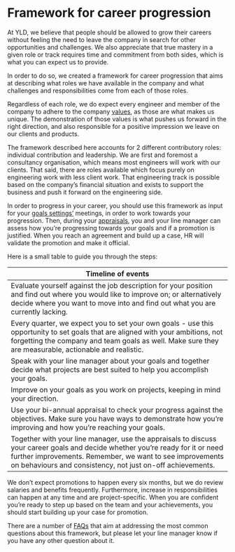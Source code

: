 # Framework for career progression

At YLD, we believe that people should be allowed to grow their careers without
feeling the need to leave the company in search for other opportunities and
challenges. We also appreciate that true mastery in a given role or track
requires time and commitment from both sides, which is what you can expect us to
provide.

In order to do so, we created a framework for career progression that aims at
describing what roles we have available in the company and what challenges and
responsibilities come from each of those roles.

Regardless of each role, we do expect every engineer and member of the company
to adhere to the company [values][1], as those
are what makes us unique. The demonstration of those values is what pushes us
forward in the right direction, and also responsible for a positive impression
we leave on our clients and products.

The framework described here accounts for 2 different contributory roles:
individual contribution and leadership. We are first and foremost a consultancy
organisation, which means most engineers will work with our clients. That said,
there are roles available which focus purely on engineering work with less
client work. That engineering track is possible based on the company’s financial
situation and exists to support the business and push it forward on the
engineering side.

In order to progress in your career, you should use this framework as input for
your [goals settings’][2] meetings, in order to work towards your progression.
Then, during your [appraisals][3], you and your line manager can assess how
you’re progressing towards your goals and if a promotion is justified. When you
reach an agreement and build up a case, HR will validate the promotion and make
it official.

Here is a small table to guide you through the steps:

| Timeline of events                                                                                                                                                                                                                                       |
| -------------------------------------------------------------------------------------------------------------------------------------------------------------------------------------------------------------------------------------------------------- |
| Evaluate yourself against the job description for your position and find out where you would like to improve on; or alternatively decide where you want to move into and find out what you are currently lacking.                                        |
| Every quarter, we expect you to set your own goals - use this opportunity to set goals that are aligned with your ambitions, not forgetting the company and team goals as well. Make sure they are measurable, actionable and realistic.                 |
| Speak with your line manager about your goals and together decide what projects are best suited to help you accomplish your goals.                                                                                                                       |
| Improve on your goals as you work on projects, keeping in mind your direction.                                                                                                                                                                           |
| Use your bi-annual appraisal to check your progress against the objectives. Make sure you have ways to demonstrate how you’re improving and how you’re reaching your goals.                                                                              |
| Together with your line manager, use the appraisals to discuss your career goals and decide whether you’re ready for it or need further improvements. Remember, we want to see improvements on behaviours and consistency, not just on-off achievements. |

We don’t expect promotions to happen every six months, but we do review salaries
and benefits frequently. Furthermore, increase in responsibilities can happen at
any time and are project-specific. When you are confident you’re ready to step
up based on the team and your achievements, you should start building up your
case for promotion.

There are a number of [FAQs][4] that aim at addressing the most common questions
about this framework, but please let your line manager know if you have any
other question about it.

[1]: https://yld.readme.io/docs/values
[2]: https://docs.google.com/document/d/13vMBEz6sudqBxTljZ-TqeL5rJhy5MrVUGZWIhtTZZBY/edit#heading=h.qj3344y8dr6y
[3]: https://docs.google.com/document/d/1vXGODHM7hqHdukWXI4FiO6_3NtHzZNwRN37kgnHU5GY/edit#
[4]: FAQ.md
